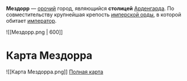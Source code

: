 **Мездорр** — [орочий](Орки) город, являющийся **столицей** [Арденгарда](Арденгард). По совместительству крупнейшая крепость [имперской орды](Арденгард#Войска), в которой обитает [император](Арденгард#Правители).

![[Мездорр.png | 600]]

# Карта Мездорра

![[Карта Мездорра.png]]
[Полная карта](Карта%20Мездорра.png)